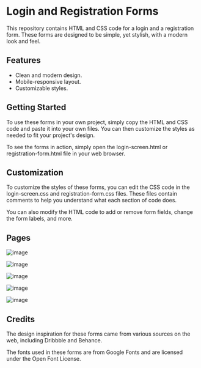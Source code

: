# Login and Registration Forms

This repository contains HTML and CSS code for a login and a registration form. These forms are designed to be simple, yet stylish, with a modern look and feel.

## Features

- Clean and modern design.
- Mobile-responsive layout.
- Customizable styles.

## Getting Started

To use these forms in your own project, simply copy the HTML and CSS code and paste it into your own files. You can then customize the styles as needed to fit your project's design.

To see the forms in action, simply open the login-screen.html or registration-form.html file in your web browser.

## Customization

To customize the styles of these forms, you can edit the CSS code in the login-screen.css and registration-form.css files. These files contain comments to help you understand what each section of code does.

You can also modify the HTML code to add or remove form fields, change the form labels, and more.

## Pages

![image](https://user-images.githubusercontent.com/46301457/228299104-2274eb34-4151-43ba-aa95-d2ad09c82b78.png)

![image](https://user-images.githubusercontent.com/46301457/228299498-df2ddd1e-4b5e-41f2-a5c7-1aaa3748c9a7.png)

![image](https://user-images.githubusercontent.com/46301457/228299828-7e08b7f8-622d-4a5d-876d-3651f1973d3a.png)

![image](https://user-images.githubusercontent.com/46301457/228300029-9c6bff41-b252-4ce4-a74e-37255863f2ab.png)

![image](https://user-images.githubusercontent.com/46301457/228300243-87700f43-4206-4dcb-ae94-91688fe5e738.png)


## Credits

The design inspiration for these forms came from various sources on the web, including Dribbble and Behance.

The fonts used in these forms are from Google Fonts and are licensed under the Open Font License.

